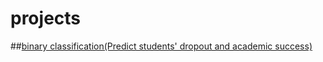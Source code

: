 # projects

##[binary classification(Predict students' dropout and academic success)](project.ipynb)
